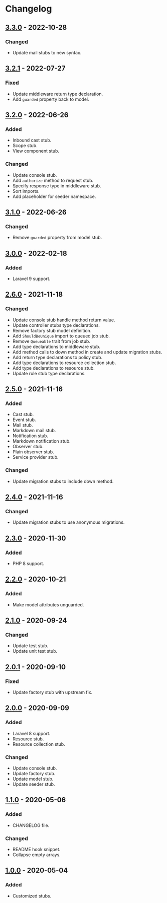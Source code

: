 # Changelog

## [3.3.0] - 2022-10-28

### Changed

- Update mail stubs to new syntax.

## [3.2.1] - 2022-07-27

### Fixed

- Update middleware return type declaration.
- Add `guarded` property back to model.

## [3.2.0] - 2022-06-26

### Added

- Inbound cast stub.
- Scope stub.
- View component stub.

### Changed

- Update console stub.
- Add `authorize` method to request stub.
- Specify response type in middleware stub.
- Sort imports.
- Add placeholder for seeder namespace.

## [3.1.0] - 2022-06-26

### Changed

- Remove `guarded` property from model stub.

## [3.0.0] - 2022-02-18

### Added

- Laravel 9 support.

## [2.6.0] - 2021-11-18

### Changed

- Update console stub handle method return value.
- Update controller stubs type declarations.
- Remove factory stub model definition.
- Add `ShouldBeUnique` import to queued job stub.
- Remove `Queueable` trait from job stub.
- Add type declarations to middleware stub.
- Add method calls to down method in create and update migration stubs.
- Add return type declarations to policy stub.
- Add type declarations to resource collection stub.
- Add type declarations to resource stub.
- Update rule stub type declarations.

## [2.5.0] - 2021-11-16

### Added

- Cast stub.
- Event stub.
- Mail stub.
- Markdown mail stub.
- Notification stub.
- Markdown notification stub.
- Observer stub.
- Plain observer stub.
- Service provider stub.

### Changed

- Update migration stubs to include down method.

## [2.4.0] - 2021-11-16

### Changed

- Update migration stubs to use anonymous migrations.

## [2.3.0] - 2020-11-30

### Added

- PHP 8 support.

## [2.2.0] - 2020-10-21

### Added

- Make model attributes unguarded.

## [2.1.0] - 2020-09-24

### Changed

- Update test stub.
- Update unit test stub.

## [2.0.1] - 2020-09-10

### Fixed

- Update factory stub with upstream fix.

## [2.0.0] - 2020-09-09

### Added

- Laravel 8 support.
- Resource stub.
- Resource collection stub.

### Changed

- Update console stub.
- Update factory stub.
- Update model stub.
- Update seeder stub.

## [1.1.0] - 2020-05-06

### Added

- CHANGELOG file.

### Changed

- README hook snippet.
- Collapse empty arrays.

## [1.0.0] - 2020-05-04

### Added

- Customized stubs.

[3.3.0]: https://github.com/zepfietje/laravel-stubs/releases/tag/3.3.0
[3.2.1]: https://github.com/zepfietje/laravel-stubs/releases/tag/3.2.1
[3.2.0]: https://github.com/zepfietje/laravel-stubs/releases/tag/3.2.0
[3.1.0]: https://github.com/zepfietje/laravel-stubs/releases/tag/3.1.0
[3.0.0]: https://github.com/zepfietje/laravel-stubs/releases/tag/3.0.0
[2.6.0]: https://github.com/zepfietje/laravel-stubs/releases/tag/2.6.0
[2.5.0]: https://github.com/zepfietje/laravel-stubs/releases/tag/2.5.0
[2.4.0]: https://github.com/zepfietje/laravel-stubs/releases/tag/2.4.0
[2.3.0]: https://github.com/zepfietje/laravel-stubs/releases/tag/2.3.0
[2.2.0]: https://github.com/zepfietje/laravel-stubs/releases/tag/2.2.0
[2.1.0]: https://github.com/zepfietje/laravel-stubs/releases/tag/2.1.0
[2.0.1]: https://github.com/zepfietje/laravel-stubs/releases/tag/2.0.1
[2.0.0]: https://github.com/zepfietje/laravel-stubs/releases/tag/2.0.0
[1.1.0]: https://github.com/zepfietje/laravel-stubs/releases/tag/1.1.0
[1.0.0]: https://github.com/zepfietje/laravel-stubs/releases/tag/1.0.0

